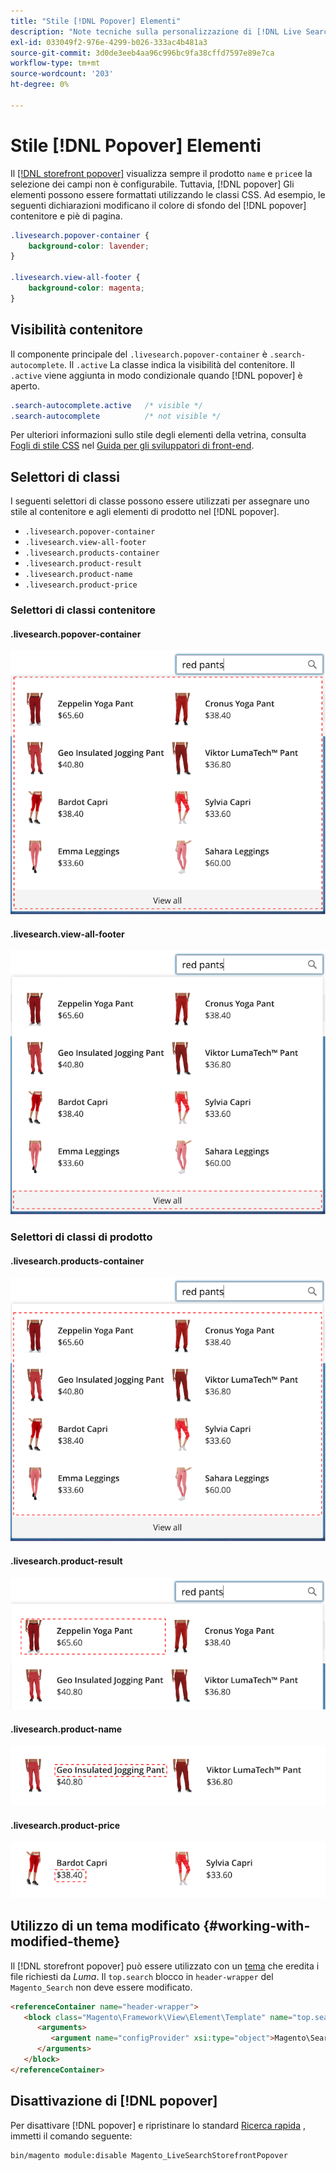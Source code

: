```yaml
---
title: "Stile [!DNL Popover] Elementi"
description: "Note tecniche sulla personalizzazione di [!DNL Live Search storefront popover]"
exl-id: 033049f2-976e-4299-b026-333ac4b481a3
source-git-commit: 3d0de3eeb4aa96c996bc9fa38cffd7597e89e7ca
workflow-type: tm+mt
source-wordcount: '203'
ht-degree: 0%

---
```


# Stile [!DNL Popover] Elementi

Il [[!DNL storefront popover]](storefront-popover.md) visualizza sempre il prodotto `name` e `price`e la selezione dei campi non è configurabile. Tuttavia, [!DNL popover] Gli elementi possono essere formattati utilizzando le classi CSS. Ad esempio, le seguenti dichiarazioni modificano il colore di sfondo del [!DNL popover] contenitore e piè di pagina.

```css
.livesearch.popover-container {
    background-color: lavender;
}

.livesearch.view-all-footer {
    background-color: magenta;
}
```

## Visibilità contenitore

Il componente principale del `.livesearch.popover-container` è `.search-autocomplete`.  Il `.active` La classe indica la visibilità del contenitore. Il `.active` viene aggiunta in modo condizionale quando [!DNL popover] è aperto.

```css
.search-autocomplete.active   /* visible */
.search-autocomplete          /* not visible */
```

Per ulteriori informazioni sullo stile degli elementi della vetrina, consulta [Fogli di stile CSS](https://developer.adobe.com/commerce/frontend-core/guide/css/) nel [Guida per gli sviluppatori di front-end](https://developer.adobe.com/commerce/frontend-core/guide/).

## Selettori di classi

I seguenti selettori di classe possono essere utilizzati per assegnare uno stile al contenitore e agli elementi di prodotto nel [!DNL popover].

* `.livesearch.popover-container`
* `.livesearch.view-all-footer`
* `.livesearch.products-container`
* `.livesearch.product-result`
* `.livesearch.product-name`
* `.livesearch.product-price`

### Selettori di classi contenitore

#### .livesearch.popover-container

![[!DNL Popover] contenitore](assets/livesearch-popover-container.png)

#### .livesearch.view-all-footer

![Visualizza tutto il piè di pagina](assets/livesearch-view-all-footer.png)

### Selettori di classi di prodotto

#### .livesearch.products-container

![Contenitore prodotto](assets/livesearch-product-container.png)

#### .livesearch.product-result

![Risultato prodotto](assets/livesearch-product-result.png)

#### .livesearch.product-name

![Nome del prodotto](assets/livesearch-product-name.png)

#### .livesearch.product-price

![Prezzo del prodotto](assets/livesearch-product-price.png)

## Utilizzo di un tema modificato {#working-with-modified-theme}

Il [!DNL storefront popover] può essere utilizzato con un [tema](https://developer.adobe.com/commerce/frontend-core/guide/themes/) che eredita i file richiesti da *Luma*. Il `top.search` blocco in `header-wrapper` del `Magento_Search` non deve essere modificato.

```html
<referenceContainer name="header-wrapper">
   <block class="Magento\Framework\View\Element\Template" name="top.search" as="topSearch" template="Magento_Search::form.mini.phtml">
      <arguments>
         <argument name="configProvider" xsi:type="object">Magento\Search\ViewModel\ConfigProvider</argument>
      </arguments>
   </block>
</referenceContainer>
```

## Disattivazione di [!DNL popover]

Per disattivare [!DNL popover] e ripristinare lo standard [Ricerca rapida](https://experienceleague.adobe.com/docs/commerce-admin/catalog/catalog/search/search.html#quick-search) , immetti il comando seguente:

```bash
bin/magento module:disable Magento_LiveSearchStorefrontPopover
```

